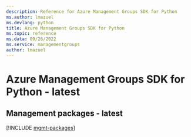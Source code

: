 ```yaml
---
description: Reference for Azure Management Groups SDK for Python
ms.author: lmazuel
ms.devlang: python
title: Azure Management Groups SDK for Python
ms.topic: reference
ms.data: 09/26/2022
ms.service: managementgroups
author: lmazuel
---
```

# Azure Management Groups SDK for Python - latest

## Management packages - latest
[!INCLUDE [mgmt-packages](management-groups-mgmt-index.md)]